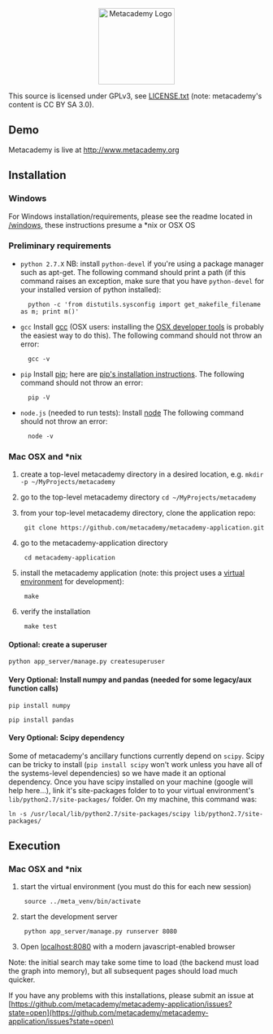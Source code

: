 <p align="center">
<img src="http://obphio.us/media/images/meta-logo.png" alt="Metacademy Logo" height="150px"/>
</p>

This source is licensed under GPLv3, see [LICENSE.txt](LICENSE.txt) (note: metacademy's content is CC BY SA 3.0).

## Demo

Metacademy is live at http://www.metacademy.org


## Installation

### Windows
For Windows installation/requirements, please see the readme located in [/windows](/windows), these instructions presume a *nix or OSX OS


### Preliminary requirements
* `python 2.7.X` NB: install `python-devel` if you're using a package manager such as apt-get. The following command should print a path (if this command raises an exception, make sure that you have `python-devel` for your installed  version of python installed):

        python -c 'from distutils.sysconfig import get_makefile_filename as m; print m()'

* `gcc` Install [gcc](http://gcc.gnu.org) (OSX users: installing the [OSX developer tools](https://developer.apple.com/technologies/tools/) is probably the easiest way to do this). The following command should not throw an error:

        gcc -v

* `pip` Install [pip](http://www.pip-installer.org/en/latest/); here are [pip's installation instructions](http://www.pip-installer.org/en/latest/installing.html). The following command should not throw an error:

        pip -V

* `node.js` (needed to run tests): Install [node](http://nodejs.org/) The following command should not throw an error:

        node -v


### Mac OSX and *nix

1. create a top-level metacademy directory in a desired location, e.g. `mkdir -p ~/MyProjects/metacademy`
1. go to the top-level metacademy directory `cd ~/MyProjects/metacademy`
1. from your top-level metacademy directory, clone the application repo:

        git clone https://github.com/metacademy/metacademy-application.git

1. go to the metacademy-application directory

        cd metacademy-application

1. install the metacademy application (note: this project uses a [virtual environment](http://www.virtualenv.org/en/latest/) for development):

        make

1. verify the installation

        make test

#### Optional: create a superuser

    python app_server/manage.py createsuperuser

#### Very Optional: Install numpy and pandas (needed for some legacy/aux function calls)

    pip install numpy

    pip install pandas

#### Very Optional: Scipy dependency
Some of metacademy's ancillary functions currently depend on `scipy`. Scipy can be tricky to install (`pip install scipy` won't work unless you have all of the systems-level dependencies) so we have made it an optional dependency. Once you have scipy installed on your machine (google will help here...), link it's site-packages folder to to your virtual environment's `lib/python2.7/site-packages/` folder. On my machine, this command was:

    ln -s /usr/local/lib/python2.7/site-packages/scipy lib/python2.7/site-packages/


## Execution

### Mac OSX and *nix

1. start the virtual environment (you must do this for each new session)

        source ../meta_venv/bin/activate

1. start the development server

        python app_server/manage.py runserver 8080

1. Open [localhost:8080](http://localhost:8080) with a modern javascript-enabled browser

Note: the initial search may take some time to load (the backend must load the graph into memory), but all subsequent pages should load much quicker.

If you have any problems with this installations, please submit an issue at [https://github.com/metacademy/metacademy-application/issues?state=open](https://github.com/metacademy/metacademy-application/issues?state=open)

